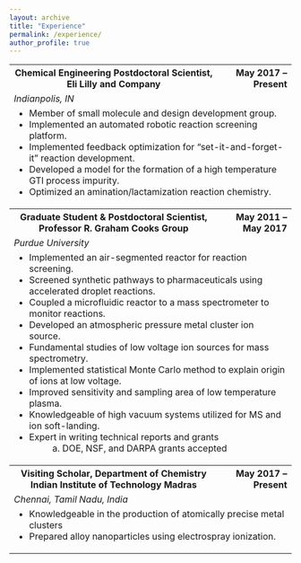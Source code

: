 ```yaml
---
layout: archive
title: "Experience"
permalink: /experience/
author_profile: true
---
```


<table width="90%">

<tr>
	<th>Chemical Engineering Postdoctoral Scientist, Eli Lilly and Company</th>
	<th style="text-align:right">May 2017 – Present</th>
</tr>
<tr><td colspan="2"><em>Indianpolis, IN</em></td></tr>
<tr><td colspan="2">
<ul style="margin-top:0px; padding-top:0px">
  <li>	Member of small molecule and design development group.</li>
  <li>	Implemented an automated robotic reaction screening platform.</li>
  <li> Implemented feedback optimization for “set-it-and-forget-it” reaction development. </li>
  <li> Developed a model for the formation of a high temperature GTI process impurity. </li>
  <li> Optimized an amination/lactamization reaction chemistry. </li>
</ul>
</td></tr>


<tr>
	<th>Graduate Student & Postdoctoral Scientist, Professor R. Graham Cooks Group</th>
	<th style="text-align:right">May 2011 – May 2017</th>
</tr>
<tr><td colspan="2"><em>Purdue University</em></td></tr>
<tr><td colspan="2">
<ul style="margin-top:0px; padding-top:0px">
	<li> Implemented an air-segmented reactor for reaction screening.	</li>
	<li> Screened synthetic pathways to pharmaceuticals using accelerated droplet reactions. </li>
  <li> Coupled a microfluidic reactor to a mass spectrometer to monitor reactions. </li>
  <li>	Developed an atmospheric pressure metal cluster ion source. </li>
  <li>	Fundamental studies of low voltage ion sources for mass spectrometry. </li>
  <li>	Implemented statistical Monte Carlo method to explain origin of ions at low voltage. </li>
  <li>	Improved sensitivity and sampling area of low temperature plasma. </li>
  <li>	Knowledgeable of high vacuum systems utilized for MS and ion soft-landing. </li>
  <li>	Expert in writing technical reports and grants
<ol style="list-style-type: lower-alpha; padding-bottom: 0;">
<li style="margin-left:2em">DOE, NSF, and DARPA grants accepted</li>
</ol>
</li>
</ul>
</td></tr>

<tr>
	<th>Visiting Scholar, Department of Chemistry Indian Institute of Technology Madras</th>
	<th style="text-align:right">May 2017 – Present</th>
</tr>
<tr><td colspan="2"><em>Chennai, Tamil Nadu, India</em></td></tr>
<tr><td colspan="2">
<ul style="margin-top:0px; padding-top:0px">
  <li>	Knowledgeable in the production of atomically precise metal clusters</li>
  <li> Prepared alloy nanoparticles using electrospray ionization.</li>
</ul>
</td></tr>

